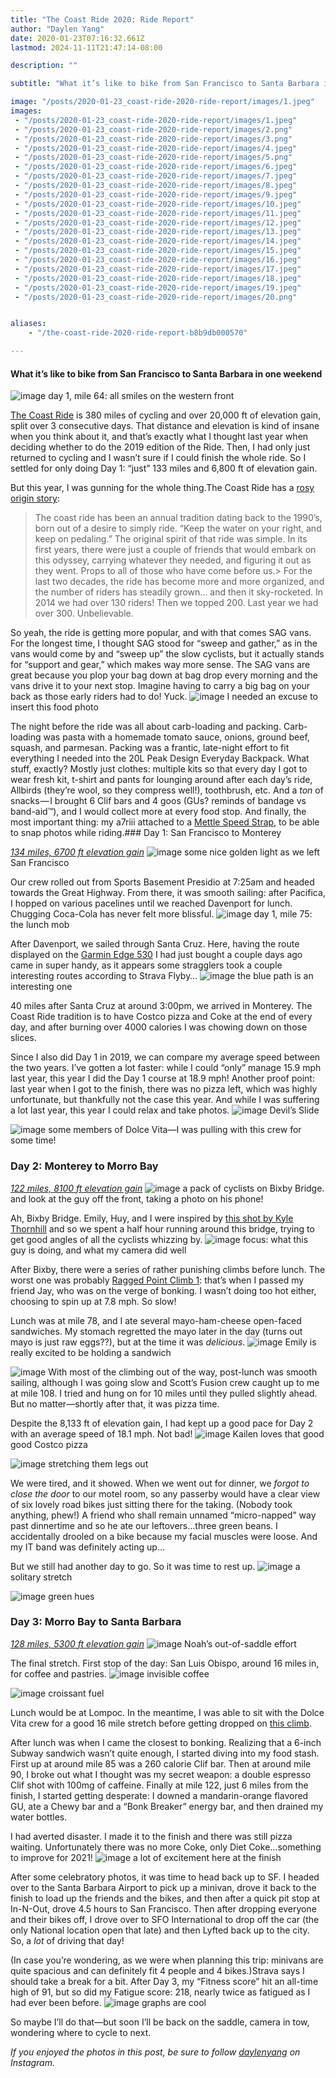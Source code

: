 ```yaml
---
title: "The Coast Ride 2020: Ride Report"
author: "Daylen Yang"
date: 2020-01-23T07:16:32.661Z
lastmod: 2024-11-11T21:47:14-08:00

description: ""

subtitle: "What it’s like to bike from San Francisco to Santa Barbara in one weekend"

image: "/posts/2020-01-23_coast-ride-2020-ride-report/images/1.jpeg" 
images:
 - "/posts/2020-01-23_coast-ride-2020-ride-report/images/1.jpeg"
 - "/posts/2020-01-23_coast-ride-2020-ride-report/images/2.png"
 - "/posts/2020-01-23_coast-ride-2020-ride-report/images/3.png"
 - "/posts/2020-01-23_coast-ride-2020-ride-report/images/4.jpeg"
 - "/posts/2020-01-23_coast-ride-2020-ride-report/images/5.png"
 - "/posts/2020-01-23_coast-ride-2020-ride-report/images/6.jpeg"
 - "/posts/2020-01-23_coast-ride-2020-ride-report/images/7.jpeg"
 - "/posts/2020-01-23_coast-ride-2020-ride-report/images/8.jpeg"
 - "/posts/2020-01-23_coast-ride-2020-ride-report/images/9.jpeg"
 - "/posts/2020-01-23_coast-ride-2020-ride-report/images/10.jpeg"
 - "/posts/2020-01-23_coast-ride-2020-ride-report/images/11.jpeg"
 - "/posts/2020-01-23_coast-ride-2020-ride-report/images/12.jpeg"
 - "/posts/2020-01-23_coast-ride-2020-ride-report/images/13.jpeg"
 - "/posts/2020-01-23_coast-ride-2020-ride-report/images/14.jpeg"
 - "/posts/2020-01-23_coast-ride-2020-ride-report/images/15.jpeg"
 - "/posts/2020-01-23_coast-ride-2020-ride-report/images/16.jpeg"
 - "/posts/2020-01-23_coast-ride-2020-ride-report/images/17.jpeg"
 - "/posts/2020-01-23_coast-ride-2020-ride-report/images/18.jpeg"
 - "/posts/2020-01-23_coast-ride-2020-ride-report/images/19.jpeg"
 - "/posts/2020-01-23_coast-ride-2020-ride-report/images/20.png"


aliases:
    - "/the-coast-ride-2020-ride-report-b8b9db000570"

---
```


#### What it’s like to bike from San Francisco to Santa Barbara in one weekend
![image](/posts/2020-01-23_coast-ride-2020-ride-report/images/1.jpeg#layoutTextWidth)
day 1, mile 64: all smiles on the western front

[The Coast Ride](https://www.thecoastride.org) is 380 miles of cycling and over 20,000 ft of elevation gain, split over 3 consecutive days. That distance and elevation is kind of insane when you think about it, and that’s exactly what I thought last year when deciding whether to do the 2019 edition of the Ride. Then, I had only just returned to cycling and I wasn’t sure if I could finish the whole ride. So I settled for only doing Day 1: “just” 133 miles and 6,800 ft of elevation gain.

But this year, I was gunning for the whole thing.The Coast Ride has a [rosy origin story](https://www.thecoastride.org/description):
> The coast ride has been an annual tradition dating back to the 1990’s, born out of a desire to simply ride. “Keep the water on your right, and keep on pedaling.” The original spirit of that ride was simple. In its first years, there were just a couple of friends that would embark on this odyssey, carrying whatever they needed, and figuring it out as they went. Props to all of those who have come before us.> For the last two decades, the ride has become more and more organized, and the number of riders has steadily grown… and then it sky-rocketed. In 2014 we had over 130 riders! Then we topped 200. Last year we had over 300. Unbelievable.

So yeah, the ride is getting more popular, and with that comes SAG vans. For the longest time, I thought SAG stood for “sweep and gather,” as in the vans would come by and “sweep up” the slow cyclists, but it actually stands for “support and gear,” which makes way more sense. The SAG vans are great because you plop your bag down at bag drop every morning and the vans drive it to your next stop. Imagine having to carry a big bag on your back as those early riders had to do! Yuck.
![image](/posts/2020-01-23_coast-ride-2020-ride-report/images/2.png#layoutTextWidth)
I needed an excuse to insert this food photo

The night before the ride was all about carb-loading and packing. Carb-loading was pasta with a homemade tomato sauce, onions, ground beef, squash, and parmesan. Packing was a frantic, late-night effort to fit everything I needed into the 20L Peak Design Everyday Backpack. What stuff, exactly? Mostly just clothes: multiple kits so that every day I got to wear fresh kit, t-shirt and pants for lounging around after each day’s ride, Allbirds (they’re wool, so they compress well!), toothbrush, etc. And a _ton_ of snacks — I brought 6 Clif bars and 4 goos (GUs? reminds of bandage vs band-aid™), and I would collect more at every food stop. And finally, the most important thing: my a7riii attached to a [Mettle Speed Strap](https://www.mettlecycling.com/thegoods/mettle-speed-strap-pre-order), to be able to snap photos while riding.### Day 1: San Francisco to Monterey

[_134 miles, 6700 ft elevation gain_](https://www.strava.com/activities/3023342820)
![image](/posts/2020-01-23_coast-ride-2020-ride-report/images/3.png#layoutTextWidth)
some nice golden light as we left San Francisco

Our crew rolled out from Sports Basement Presidio at 7:25am and headed towards the Great Highway. From there, it was smooth sailing: after Pacifica, I hopped on various pacelines until we reached Davenport for lunch. Chugging Coca-Cola has never felt more blissful.
![image](/posts/2020-01-23_coast-ride-2020-ride-report/images/4.jpeg#layoutTextWidth)
day 1, mile 75: the lunch mob

After Davenport, we sailed through Santa Cruz. Here, having the route displayed on the [Garmin Edge 530](https://smile.amazon.com/Garmin-Performance-Computer-Monitoring-Popularity/dp/B07QBDG3TR) I had just bought a couple days ago came in super handy, as it appears some stragglers took a couple interesting routes according to Strava Flyby…
![image](/posts/2020-01-23_coast-ride-2020-ride-report/images/5.png#layoutTextWidth)
the blue path is an interesting one

40 miles after Santa Cruz at around 3:00pm, we arrived in Monterey. The Coast Ride tradition is to have Costco pizza and Coke at the end of every day, and after burning over 4000 calories I was chowing down on those slices.

Since I also did Day 1 in 2019, we can compare my average speed between the two years. I’ve gotten a lot faster: while I could “only” manage 15.9 mph last year, this year I did the Day 1 course at 18.9 mph! Another proof point: last year when I got to the finish, there was no pizza left, which was highly unfortunate, but thankfully not the case this year. And while I was suffering a lot last year, this year I could relax and take photos.
![image](/posts/2020-01-23_coast-ride-2020-ride-report/images/6.jpeg#layoutTextWidth)
Devil’s Slide


![image](/posts/2020-01-23_coast-ride-2020-ride-report/images/7.jpeg#layoutTextWidth)
some members of Dolce Vita—I was pulling with this crew for some time!

### Day 2: Monterey to Morro Bay

[_122 miles, 8100 ft elevation gain_](https://www.strava.com/activities/3026760255/)
![image](/posts/2020-01-23_coast-ride-2020-ride-report/images/8.jpeg#layoutTextWidth)
a pack of cyclists on Bixby Bridge. and look at the guy off the front, taking a photo on his phone!

Ah, Bixby Bridge. Emily, Huy, and I were inspired by [this shot by Kyle Thornhill](https://www.instagram.com/p/BzTYXPSF6L2/) and so we spent a half hour running around this bridge, trying to get good angles of all the cyclists whizzing by.
![image](/posts/2020-01-23_coast-ride-2020-ride-report/images/9.jpeg#layoutTextWidth)
focus: what this guy is doing, and what my camera did well

After Bixby, there were a series of rather punishing climbs before lunch. The worst one was probably [Ragged Point Climb 1](https://www.strava.com/segments/2169): that’s when I passed my friend Jay, who was on the verge of bonking. I wasn’t doing too hot either, choosing to spin up at 7.8 mph. So slow!

Lunch was at mile 78, and I ate several mayo-ham-cheese open-faced sandwiches. My stomach regretted the mayo later in the day (turns out mayo is just raw eggs??), but at the time it was _delicious_.
![image](/posts/2020-01-23_coast-ride-2020-ride-report/images/10.jpeg#layoutTextWidth)
Emily is really excited to be holding a sandwich


![image](/posts/2020-01-23_coast-ride-2020-ride-report/images/11.jpeg#layoutTextWidth)
With most of the climbing out of the way, post-lunch was smooth sailing, although I was going slow and Scott’s Fusion crew caught up to me at mile 108. I tried and hung on for 10 miles until they pulled slightly ahead. But no matter—shortly after that, it was pizza time.

Despite the 8,133 ft of elevation gain, I had kept up a good pace for Day 2 with an average speed of 18.1 mph. Not bad!
![image](/posts/2020-01-23_coast-ride-2020-ride-report/images/12.jpeg#layoutTextWidth)
Kailen loves that good good Costco pizza


![image](/posts/2020-01-23_coast-ride-2020-ride-report/images/13.jpeg#layoutTextWidth)
stretching them legs out

We were tired, and it showed. When we went out for dinner, we _forgot to close the door_ to our motel room, so any passerby would have a clear view of six lovely road bikes just sitting there for the taking. (Nobody took anything, phew!) A friend who shall remain unnamed “micro-napped” way past dinnertime and so he ate our leftovers…three green beans. I accidentally drooled on a bike because my facial muscles were loose. And my IT band was definitely acting up…

But we still had another day to go. So it was time to rest up.
![image](/posts/2020-01-23_coast-ride-2020-ride-report/images/14.jpeg#layoutTextWidth)
a solitary stretch


![image](/posts/2020-01-23_coast-ride-2020-ride-report/images/15.jpeg#layoutTextWidth)
green hues

### Day 3: Morro Bay to Santa Barbara

[_128 miles, 5300 ft elevation gain_](https://www.strava.com/activities/3029474035)
![image](/posts/2020-01-23_coast-ride-2020-ride-report/images/16.jpeg#layoutTextWidth)
Noah’s out-of-saddle effort

The final stretch. First stop of the day: San Luis Obispo, around 16 miles in, for coffee and pastries.
![image](/posts/2020-01-23_coast-ride-2020-ride-report/images/17.jpeg#layoutTextWidth)
invisible coffee


![image](/posts/2020-01-23_coast-ride-2020-ride-report/images/18.jpeg#layoutTextWidth)
croissant fuel

Lunch would be at Lompoc. In the meantime, I was able to sit with the Dolce Vita crew for a good 16 mile stretch before getting dropped on [this climb](https://www.strava.com/segments/2189631).

After lunch was when I came the closest to bonking. Realizing that a 6-inch Subway sandwich wasn’t quite enough, I started diving into my food stash. First up at around mile 85 was a 260 calorie Clif bar. Then at around mile 90, I broke out what I thought was my secret weapon: a double espresso Clif shot with 100mg of caffeine. Finally at mile 122, just 6 miles from the finish, I started getting desperate: I downed a mandarin-orange flavored GU, ate a Chewy bar and a “Bonk Breaker” energy bar, and then drained my water bottles.

I had averted disaster. I made it to the finish and there was still pizza waiting. Unfortunately there was no more Coke, only Diet Coke…something to improve for 2021!
![image](/posts/2020-01-23_coast-ride-2020-ride-report/images/19.jpeg#layoutTextWidth)
a lot of excitement here at the finish

After some celebratory photos, it was time to head back up to SF. I headed over to the Santa Barbara Airport to pick up a minivan, drove it back to the finish to load up the friends and the bikes, and then after a quick pit stop at In-N-Out, drove 4.5 hours to San Francisco. Then after dropping everyone and their bikes off, I drove over to SFO International to drop off the car (the only National location open that late) and then Lyfted back up to the city. So, a _lot_ of driving that day!

(In case you’re wondering, as we were when planning this trip: minivans are quite spacious and can definitely fit 4 people and 4 bikes.)Strava says I should take a break for a bit. After Day 3, my “Fitness score” hit an all-time high of 91, but so did my Fatigue score: 218, nearly twice as fatigued as I had ever been before.
![image](/posts/2020-01-23_coast-ride-2020-ride-report/images/20.png#layoutTextWidth)
graphs are cool

So maybe I’ll do that—but soon I’ll be back on the saddle, camera in tow, wondering where to cycle to next.

_If you enjoyed the photos in this post, be sure to follow_ [_daylenyang_](https://www.instagram.com/daylenyang/) _on Instagram._
